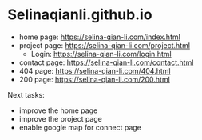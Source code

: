 # Selinaqianli.github.io
- home page: https://selina-qian-li.com/index.html
- project page: https://selina-qian-li.com/project.html
    * Login: https://selina-qian-li.com/login.html
- contact page: https://selina-qian-li.com/contact.html
- 404 page: https://selina-qian-li.com/404.html
- 200 page: https://selina-qian-li.com/200.html

Next tasks:
- improve the home page
- improve the project page
- enable google map for connect page